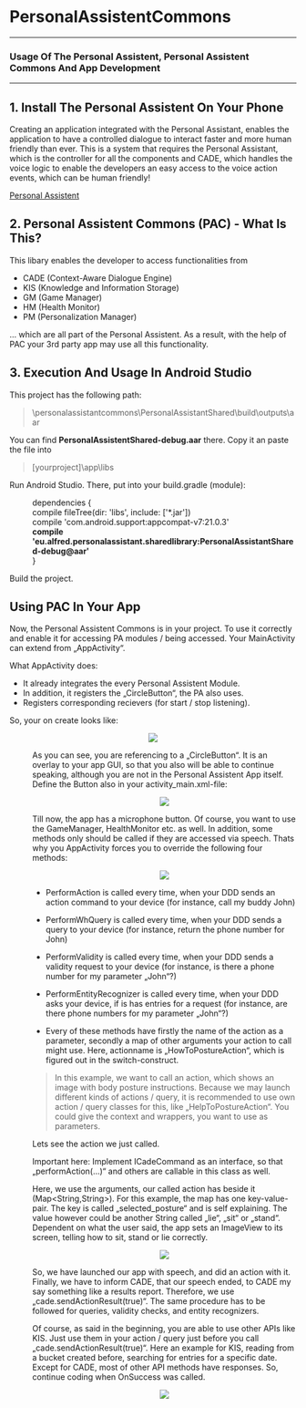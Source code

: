 # PersonalAssistentCommons

---

### Usage Of The Personal Assistent, Personal Assistent Commons And App Development

---

## 1. Install The Personal Assistent On Your Phone

Creating an application integrated with the Personal Assistant, enables the application to have a controlled dialogue to interact faster and more human friendly than ever.
This is a system that requires the Personal Assistant, which is the controller for all the components and CADE, which handles the voice logic to enable the developers an easy access to the voice action events, which can be human friendly!

[Personal Assistent](https://github.com/ALFREDProject/PersonalAssistentApp/)

## 2. Personal Assistent Commons (PAC) - What Is This? 

This libary enables the developer to access functionalities from 

* CADE (Context-Aware Dialogue Engine) 
* KIS (Knowledge and Information Storage) 
* GM (Game Manager) 
* HM (Health Monitor) 
* PM (Personalization Manager) 
 
… which are all part of the Personal Assistent. As a result, with the help of PAC your 3rd party app may use all this functionality.  

## 3. Execution And Usage In Android Studio

This project has the following path:

> \personalassistantcommons\PersonalAssistantShared\build\outputs\aar
 
You can find <b>PersonalAssistentShared-debug.aar</b> there. Copy it an paste the file into 

> [yourproject]\app\libs 

Run Android Studio. There, put into your build.gradle (module): 

 <dd> dependencies { </dd>
 <dd> compile fileTree(dir: 'libs', include: ['*.jar']) </dd>
 <dd> compile 'com.android.support:appcompat-v7:21.0.3' </dd>
 <dd> <b>compile 'eu.alfred.personalassistant.sharedlibrary:PersonalAssistantShared-debug@aar'</b> </dd>
 <dd> } </dd>

Build the project. 

## Using PAC In Your App

Now, the Personal Assistent Commons is in your project. To use it correctly and enable it for accessing PA modules / being accessed. Your MainActivity can extend from „AppActivity“. 
 
What AppActivity does:  
* It already integrates the every Personal Assistent Module. 
* In addition, it registers the „CircleButton“, the PA also uses. 
* Registers corresponding recievers (for start / stop listening). 

So, your on create looks like: 

<p align="center">
<img src ="howto1.JPG"/>
<dd IMPORTANT: Dont implement your own TouchListener, otherwise it will not work. />
</p>

As you can see, you are referencing to a „CircleButton“. It is an overlay to your app GUI, so that you also will be able to continue speaking, although you are not in the Personal Assistent App itself. Define the Button also in your activity_main.xml-file: 

<p align="center">
<img src ="howto2.JPG"/>
</p>

Till now, the app has a microphone button. Of course, you want to use the GameManager, HealthMonitor etc. as well. In addition, some methods only should be called if they are accessed via speech. Thats why you AppActivity forces you to override the following four methods: 

<p align="center">
<img src ="howto3.JPG"/>
</p>

* PerformAction is called every time, when your DDD sends an action command to your device (for instance, call my buddy John)  
* PerformWhQuery is called every time, when your DDD sends a query to your device (for instance, return the phone number for John) 
* PerformValidity is called every time, when your DDD sends a validity request to your device (for instance, is there a phone number for my parameter „John“?) 
* PerformEntityRecognizer is called every time, when your DDD asks your device, if is has entries for a request (for instance, are there phone numbers for my parameter „John“?) 
 
* Every of these methods have firstly the name of the action as a parameter, secondly a map of other arguments your action to call might use. Here, actionname is „HowToPostureAction“, which is figured out in the switch-construct. 


> In this example, we want to call an action, which shows an image with body posture instructions. Because we may launch different   kinds of actions / query, it is recommended to use own action / query classes for this, like „HelpToPostureAction“. You could give  the context and wrappers, you want to use as parameters. 
 
Lets see the action we just called.  
 
Important here: Implement ICadeCommand as an interface, so that „performAction(…)“ and others are callable in this class as well. 
 
Here, we use the arguments, our called action has beside it (Map<String,String>). For this example, the map has one key-value-pair. The key is called „selected_posture“ and is self explaining. The value however could be another String called „lie“, „sit“ or „stand“. Dependent on what the user said, the app sets an ImageView to its screen, telling how to sit, stand or lie correctly. 
 
<p align="center">
<img src ="howto4.JPG"/>
</p>

So, we have launched our app with speech, and did an action with it. Finally, we have to inform CADE, that our speech ended, to CADE my say something like a results report. Therefore, we use „cade.sendActionResult(true)“. The same procedure has to be followed for queries, validity checks, and entity recognizers. 
 
Of course, as said in the beginning, you are able to use other APIs like KIS. Just use them in your action / query just before you call „cade.sendActionResult(true)“. Here an example for KIS, reading from a bucket created before, searching for entries for a specific date.  Except for CADE, most of other API methods have responses. So, continue coding when OnSuccess was called. 

<p align="center">
<img src ="howto5.JPG"/>
</p>
 
 
